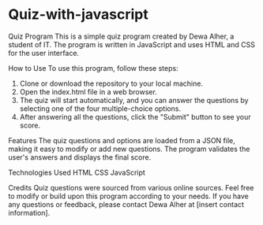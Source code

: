 # Quiz-with-javascript

Quiz Program
This is a simple quiz program created by Dewa Alher, a student of IT. The program is written in JavaScript and uses HTML and CSS for the user interface.

How to Use
To use this program, follow these steps:

1. Clone or download the repository to your local machine.
2. Open the index.html file in a web browser.
3. The quiz will start automatically, and you can answer the questions by selecting one of the four multiple-choice options.
4. After answering all the questions, click the "Submit" button to see your score.

Features
The quiz questions and options are loaded from a JSON file, making it easy to modify or add new questions.
The program validates the user's answers and displays the final score.

Technologies Used
HTML
CSS
JavaScript

Credits
Quiz questions were sourced from various online sources.
Feel free to modify or build upon this program according to your needs. If you have any questions or feedback, please contact Dewa Alher at [insert contact information].
